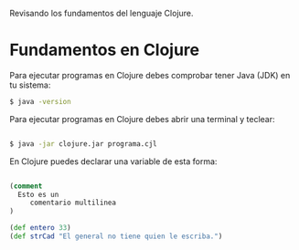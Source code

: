 Revisando los fundamentos del lenguaje Clojure.

# Fundamentos en Clojure

Para ejecutar programas en Clojure debes comprobar tener Java (JDK) en tu sistema:

```bash
$ java -version

```

Para ejecutar programas en Clojure debes abrir una terminal y teclear:
```bash

$ java -jar clojure.jar programa.cjl

```

En Clojure puedes declarar una variable de esta forma:
```clojure

(comment
  Esto es un
     comentario multilinea
)

(def entero 33)
(def strCad "El general no tiene quien le escriba.")

```



